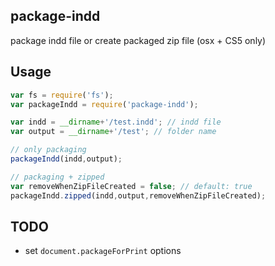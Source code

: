 ## package-indd

package indd file or create packaged zip file (osx + CS5 only)

## Usage

```js
var fs = require('fs');
var packageIndd = require('package-indd');

var indd = __dirname+'/test.indd'; // indd file
var output = __dirname+'/test'; // folder name

// only packaging
packageIndd(indd,output);

// packaging + zipped
var removeWhenZipFileCreated = false; // default: true
packageIndd.zipped(indd,output,removeWhenZipFileCreated);
```

## TODO

* set `document.packageForPrint` options

